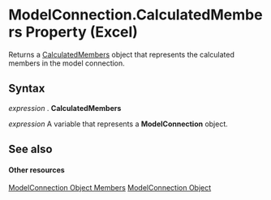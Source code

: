 
# ModelConnection.CalculatedMembers Property (Excel)

Returns a [CalculatedMembers](3c664ac6-e2f8-f631-006d-6a16c380641e.md) object that represents the calculated members in the model connection.


## Syntax

 _expression_ . **CalculatedMembers**

 _expression_ A variable that represents a **ModelConnection** object.


## See also


#### Other resources


[ModelConnection Object Members](6909811e-5ef3-ba36-9949-8008444f0b00.md)
[ModelConnection Object](db1b8e2b-76f7-5a6f-b510-6a4d6c4e9857.md)
